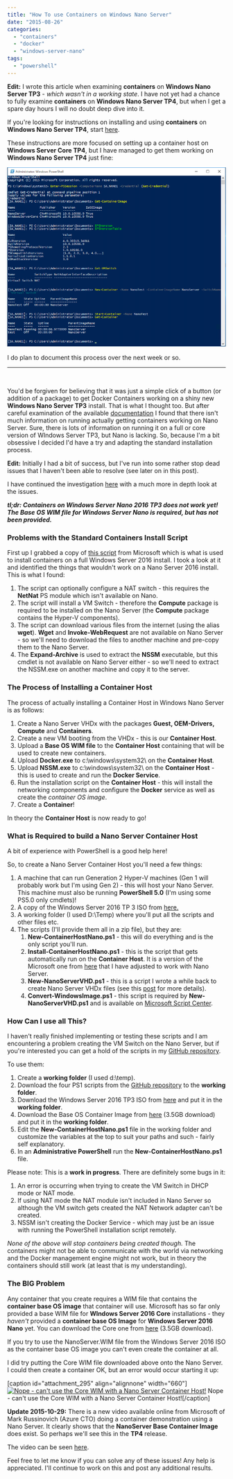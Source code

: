 ```yaml
---
title: "How To use Containers on Windows Nano Server"
date: "2015-08-26"
categories: 
  - "containers"
  - "docker"
  - "windows-server-nano"
tags: 
  - "powershell"
---
```


**Edit:** I wrote this article when examining **containers** on **Windows Nano Server TP3** - _which wasn't in a working state_. I have not yet had a chance to fully examine **containers** on **Windows Nano Server TP4**, but when I get a spare day hours I will no doubt deep dive into it.

If you're looking for instructions on installing and using **containers** on **Windows Nano Server TP4**, start [here](https://msdn.microsoft.com/en-us/virtualization/windowscontainers/deployment/deployment#nano).

These instructions are more focused on setting up a container host on **Windows Server Core TP4**, but I have managed to get them working on **Windows Nano Server TP4** just fine:

![ss_nano_containerhostworking](images/ss_nano_containerhostworking.png)

I do plan to document this process over the next week or so.

* * *

 

You'd be forgiven for believing that it was just a simple click of a button (or addition of a package) to get Docker Containers working on a shiny new **Windows Nano Server TP3** install. That is what I thought too. But after careful examination of the available [documentation](https://msdn.microsoft.com/en-us/virtualization/windowscontainers/containers_welcome) I found that there isn't much information on running actually getting containers working on Nano Server. Sure, there is lots of information on running it on a full or core version of WIndows Server TP3, but Nano is lacking. So, because I'm a bit obsessive I decided I'd have a try and adapting the standard installation process.

**Edit:** Initially I had a bit of success, but I've run into some rather stop dead issues that I haven't been able to resolve (see later on in this post).

I have continued the investigation [here](https://dscottraynsford.wordpress.com/2015/08/27/docker-and-containers-on-nano-server-continued/) with a much more in depth look at the issues.

_**tl;dr: Containers on Windows Server Nano 2016 TP3 does not work yet! The Base OS WIM file for Windows Server Nano is required, but has not been provided.**_

### Problems with the Standard Containers Install Script

First up I grabbed a copy of [this script](http://aka.ms/setupcontainers) from Microsoft which is what is used to install containers on a full Windows Server 2016 install. I took a look at it and identified the things that wouldn't work on a Nano Server 2016 install. This is what I found:

1. The script can optionally configure a NAT switch - this requires the **NetNat** PS module which isn't available on Nano.
2. The script will install a VM Switch - therefore the **Compute** package is required to be installed on the Nano Server (the **Compute** package contains the Hyper-V components).
3. The script can download various files from the internet (using the alias **wget**). **Wget** and **Invoke-WebRequest** are not available on Nano Server - so we'll need to download the files to another machine and pre-copy them to the Nano Server.
4. The **Expand-Archive** is used to extract the **NSSM** executable, but this cmdlet is not available on Nano Server either - so we'll need to extract the NSSM.exe on another machine and copy it to the server.

### The Process of Installing a Container Host

The process of actually installing a Container Host in Windows Nano Server is as follows:

1. Create a Nano Server VHDx with the packages **Guest, OEM-Drivers, Compute** and **Containers**.
2. Create a new VM booting from the VHDx - this is our **Container Host**.
3. Upload a **Base OS WIM file** to the **Container Host** containing that will be used to create new containers.
4. Upload **Docker.exe** to c:\\windows\\system32\\ on the **Container Host**.
5. Upload **NSSM.exe** to c:\\windows\\system32\\ on the **Container Host** - this is used to create and run the **Docker Service**.
6. Run the installation script on the **Container Host** - this will install the networking components and configure the **Docker** service as well as create the _container OS image_.
7. Create a **Container**!

In theory the **Container Host** is now ready to go!

### What is Required to build a Nano Server Container Host

A bit of experience with PowerShell is a good help here!

So, to create a Nano Server Container Host you'll need a few things:

1. A machine that can run Generation 2 Hyper-V machines (Gen 1 will probably work but I'm using Gen 2) - this will host your Nano Server. This machine must also be running **PowerShell 5.0** (I'm using some PS5.0 only cmdlets)!
2. A copy of the Windows Server 2016 TP 3 ISO from [here.](https://www.microsoft.com/en-us/evalcenter/evaluate-windows-server-technical-preview)
3. A working folder (I used D:\\Temp) where you'll put all the scripts and other files etc.
4. The scripts (I'll provide them all in a zip file), but they are:
    1. **New-ContainerHostNano.ps1** - this will do everything and is the only script you'll run.
    2. **Install-ContainerHostNano.ps1** - this is the script that gets automatically run on the **Container Host**. It is a version of the Microsoft one from [here](http://aka.ms/setupcontainers) that I have adjusted to work with Nano Server.
    3. **New-NanoServerVHD.ps1** - this is a script I wrote a while back to create Nano Server VHDx files (see this [post](https://dscottraynsford.wordpress.com/2015/05/08/install-windows-server-nano-the-easy-way/) for more details).
    4. **Convert-WindowsImage.ps1** \- this script is required by **New-NanoServerVHD.ps1** and is available on [Microsoft Script Center](https://gallery.technet.microsoft.com/scriptcenter/Convert-WindowsImageps1-0fe23a8f).

### How Can I use all This?

I haven't really finished implementing or testing these scripts and I am encountering a problem creating the VM Switch on the Nano Server, but if you're interested you can get a hold of the scripts in my [GitHub repository](https://github.com/PlagueHO/Powershell/tree/master/Install-ContainerHostNano/Install-ContainerHostNano).

To use them:

1. Create a **working folder** (I used d:\\temp).
2. Download the four PS1 scripts from the [GitHub repository](https://github.com/PlagueHO/Powershell/tree/master/Install-ContainerHostNano/Install-ContainerHostNano) to the **working folder**.
3. Download the Windows Server 2016 TP3 ISO from [here](https://www.microsoft.com/en-us/evalcenter/evaluate-windows-server-technical-preview) and put it in the **working folder**.
4. Download the Base OS Container Image from [here](http://aka.ms/ContainerOSImage) (3.5GB download) and put it in the **working folder**.
5. Edit the **New-ContainerHostNano.ps1** file in the working folder and customize the variables at the top to suit your paths and such - fairly self explanatory.
6. In an **Administrative PowerShell** run the **New-ContainerHostNano.ps1** file.

Please note: This is a **work in progress**. There are definitely some bugs in it:

1. An error is occurring when trying to create the VM Switch in DHCP mode or NAT mode.
2. If using NAT mode the NAT module isn't included in Nano Server so although the VM switch gets created the NAT Network adapter can't be created.
3. NSSM isn't creating the Docker Service - which may just be an issue with running the PowerShell installation script remotely.

_None of the above will stop containers being created though._ The containers might not be able to communicate with the world via networking and the Docker management engine might not work, but in theory the containers should still work (at least that is my understanding).

### The BIG Problem

Any container that you create requires a WIM file that contains the **container base OS image** that container will use. Microsoft has so far only provided a base WIM file for **WIndows Server 2016 Core** installations - they _haven't_ provided a **container base OS Image** for **Windows Server 2016 Nano** yet. You can download the Core one from [here](http://aka.ms/ContainerOSImage) (3.5GB download).

If you try to use the NanoServer.WIM file from the Windows Server 2016 ISO as the container base OS image you can't even create the container at all.

I did try putting the Core WIM file downloaded above onto the Nano Server. I could then create a container OK, but an error would occur starting it up:

\[caption id="attachment\_295" align="alignnone" width="660"\][![Nope - can't use the Core WIM with a Nano Server Container Host!](https://dscottraynsford.files.wordpress.com/2015/08/ss_nano_containerfromcore.png?w=660)](https://dscottraynsford.files.wordpress.com/2015/08/ss_nano_containerfromcore.png) Nope - can't use the Core WIM with a Nano Server Container Host!\[/caption\]

**Update 2015-10-29:** There is a new video available online from Microsoft of Mark Russinovich (Azure CTO) doing a container demonstration using a Nano Server. It clearly shows that the **NanoServer Base Container Image** does exist. So perhaps we'll see this in the **TP4** release.

The video can be seen [here](https://youtu.be/YoA_MMlGPRc).

Feel free to let me know if you can solve any of these issues! Any help is appreciated. I'll continue to work on this and post any additional results.

